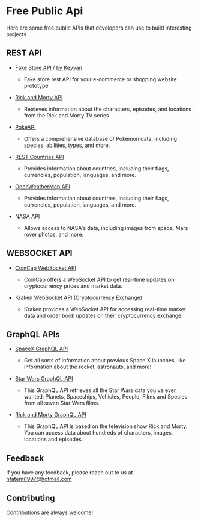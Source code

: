 
# Free Public Api

Here are some free public APIs that developers can use to build interesting projects


## REST API

 - [Fake Store API](https://fakestoreapi.com/) / [by Keyvan](https://github.com/keikaavousi)
   - Fake store rest API for your e-commerce or shopping website prototype

 - [Rick and Morty API](https://rickandmortyapi.com/)
   - Retrieves information about the characters, episodes, and locations from the Rick and Morty TV series.

 - [PokéAPI](https://pokeapi.co/)
    - Offers a comprehensive database of Pokémon data, including species, abilities, types, and more.
 
 
 - [REST Countries API](https://restcountries.com/)
    - Provides information about countries, including their flags, currencies, population, languages, and more.

 
 
 - [OpenWeatherMap API](https://openweathermap.org/api)
    - Provides information about countries, including their flags, currencies, population, languages, and more. 
 
 - [NASA API](https://api.nasa.gov/)
    - Allows access to NASA's data, including images from space, Mars rover photos, and more.

## WEBSOCKET API 

 - [CoinCap WebSocket API](https://docs.coincap.io/#websocket)
   - CoinCap offers a WebSocket API to get real-time updates on cryptocurrency prices and market data.

 - [Kraken WebSocket API (Cryptocurrency Exchange)](https://docs.kraken.com/websockets/)
    - Kraken provides a WebSocket API for accessing real-time market data and order book updates on their cryptocurrency exchange.
 
## GraphQL APIs

 - [SpaceX GraphQL API](https://studio.apollographql.com/public/SpaceX-pxxbxen/variant/current/home)
   - Get all sorts of information about previous Space X launches, like information about the rocket, astronauts, and more!

 - [Star Wars GraphQL API](https://studio.apollographql.com/public/star-wars-swapi/variant/current/home)
    - This GraphQL API retrieves all the Star Wars data you've ever wanted: Planets, Spaceships, Vehicles, People, Films and Species from all seven Star Wars films.

 - [Rick and Morty GraphQL API](https://studio.apollographql.com/public/rick-and-morty-a3b90u/variant/current/home)
    - This GraphQL API is based on the television show Rick and Morty. You can access data about hundreds of characters, images, locations and episodes.
## Feedback

If you have any feedback, please reach out to us at hfatemi1997@hotmail.com


## Contributing

Contributions are always welcome!

